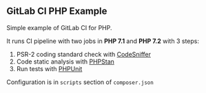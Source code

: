 GitLab CI PHP Example
---------------------

Simple example of GitLab CI for PHP. 

It runs CI pipeline with two jobs in **PHP 7.1** and **PHP 7.2** with 3 steps:

1) PSR-2 coding standard check with [CodeSniffer](https://github.com/squizlabs/PHP_CodeSniffer)
2) Code static analysis with [PHPStan](https://github.com/phpstan/phpstan)
3) Run tests with [PHPUnit](https://phpunit.de)

Configuration is in `scripts` section of `composer.json`




